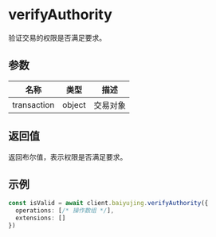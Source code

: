 # verifyAuthority

验证交易的权限是否满足要求。

## 参数

| 名称 | 类型 | 描述 |
|------|------|------|
| transaction | object | 交易对象 |

## 返回值

返回布尔值，表示权限是否满足要求。

## 示例

```ts
const isValid = await client.baiyujing.verifyAuthority({
  operations: [/* 操作数组 */],
  extensions: []
})
```
